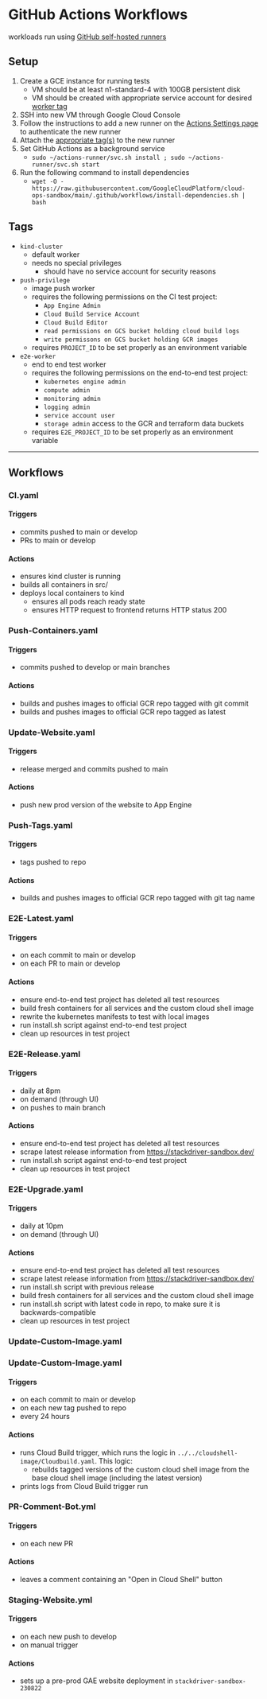 # GitHub Actions Workflows

workloads run using [GitHub self-hosted runners](https://help.github.com/en/actions/automating-your-workflow-with-github-actions/about-self-hosted-runners)

## Setup

1. Create a GCE instance for running tests
    - VM should be at least n1-standard-4 with 100GB persistent disk
    - VM should be created with appropriate service account for desired [worker tag](#Tags)
2. SSH into new VM through Google Cloud Console
3. Follow the instructions to add a new runner on the [Actions Settings page](https://github.com/GoogleCloudPlatform/cloud-ops-sandbox/settings/actions) to authenticate the new runner
4. Attach the [appropriate tag(s)](#Tags) to the new runner
5. Set GitHub Actions as a background service
    - `sudo ~/actions-runner/svc.sh install ; sudo ~/actions-runner/svc.sh start`
6. Run the following command to install dependencies
    - `wget -O - https://raw.githubusercontent.com/GoogleCloudPlatform/cloud-ops-sandbox/main/.github/workflows/install-dependencies.sh | bash`

## Tags
- `kind-cluster`
  - default worker
  - needs no special privileges
    - should have no service account for security reasons
- `push-privilege`
  - image push worker
  - requires the following permissions on the CI test project:
    - `App Engine Admin`
    - `Cloud Build Service Account`
    - `Cloud Build Editor`
    - `read permissions on GCS bucket holding cloud build logs`
    - `write permissons on GCS bucket holding GCR images`
  - requires `PROJECT_ID` to be set properly as an environment variable
- `e2e-worker`
  - end to end test worker
  - requires the following permissions on the end-to-end test project:
    - `kubernetes engine admin`
    - `compute admin`
    - `monitoring admin`
    - `logging admin`
    - `service account user`
    - `storage admin` access to the GCR and terraform data buckets
  - requires `E2E_PROJECT_ID` to be set properly as an environment variable

---
## Workflows

### CI.yaml

#### Triggers

- commits pushed to main or develop
- PRs to main or develop

#### Actions

- ensures kind cluster is running
- builds all containers in src/
- deploys local containers to kind
  - ensures all pods reach ready state
  - ensures HTTP request to frontend returns HTTP status 200


### Push-Containers.yaml

#### Triggers
- commits pushed to develop or main branches

#### Actions
- builds and pushes images to official GCR repo tagged with git commit
- builds and pushes images to official GCR repo tagged as latest

### Update-Website.yaml

#### Triggers
- release merged and commits pushed to main

#### Actions
- push new prod version of the website to App Engine

### Push-Tags.yaml

#### Triggers
- tags pushed to repo

#### Actions
- builds and pushes images to official GCR repo tagged with git tag name

### E2E-Latest.yaml

#### Triggers
- on each commit to main or develop
- on each PR to main or develop

#### Actions
- ensure end-to-end test project has deleted all test resources
- build fresh containers for all services and the custom cloud shell image
- rewrite the kubernetes manifests to test with local images
- run install.sh script against end-to-end test project
- clean up resources in test project

### E2E-Release.yaml

#### Triggers
- daily at 8pm
- on demand (through UI)
- on pushes to main branch

#### Actions
- ensure end-to-end test project has deleted all test resources
- scrape latest release information from https://stackdriver-sandbox.dev/
- run install.sh script against end-to-end test project
- clean up resources in test project

### E2E-Upgrade.yaml

#### Triggers
- daily at 10pm
- on demand (through UI)

#### Actions
- ensure end-to-end test project has deleted all test resources
- scrape latest release information from https://stackdriver-sandbox.dev/
- run install.sh script with previous release
- build fresh containers for all services and the custom cloud shell image
- run install.sh script with latest code in repo, to make sure it is backwards-compatible
- clean up resources in test project

### Update-Custom-Image.yaml

### Update-Custom-Image.yaml

#### Triggers
- on each commit to main or develop
- on each new tag pushed to repo
- every 24 hours

#### Actions
- runs Cloud Build trigger, which runs the logic in `../../cloudshell-image/Cloudbuild.yaml`. This logic:
    - rebuilds tagged versions of the custom cloud shell image from the base cloud shell image (including the latest version)
- prints logs from Cloud Build trigger run

### PR-Comment-Bot.yml

#### Triggers
- on each new PR

#### Actions
- leaves a comment containing an "Open in Cloud Shell" button

### Staging-Website.yml

#### Triggers
- on each new push to develop
- on manual trigger

#### Actions
- sets up a pre-prod GAE website deployment in `stackdriver-sandbox-230822`

